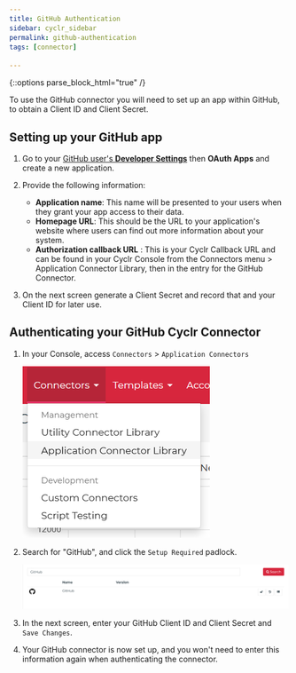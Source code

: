 ```yaml
---
title: GitHub Authentication
sidebar: cyclr_sidebar
permalink: github-authentication
tags: [connector]

---
```

{::options parse_block_html="true" /}
<section class="card py-5 my-5">
To use the GitHub connector you will need to set up an app within GitHub, to obtain a Client ID and Client Secret.

## Setting up your GitHub app

1. Go to your [GitHub user's **Developer Settings**](https://github.com/settings/developers) then **OAuth Apps** and create a new application.

2. Provide the following information:

    * **Application name**: This name will be presented to your users when they grant your app access to their data.
    * **Homepage URL**: This should be the URL to your application's website where users can find out more information about your system.
    * **Authorization callback URL** : This is your Cyclr Callback URL and can be found in your Cyclr Console from the Connectors menu &gt; Application Connector Library, then in the entry for the GitHub Connector.

3. On the next screen generate a Client Secret and record that and your Client ID for later use.

## Authenticating your GitHub Cyclr Connector

1. In your Console, access `Connectors` > `Application Connectors`

    ![Application Connectors](./images/ApplicationConnectors.png)

2. Search for "GitHub", and click the `Setup Required` padlock.

    ![GitHub in Console](./images/GitHubInConsole.png)

3. In the next screen, enter your GitHub Client ID and Client Secret and `Save Changes`.

4. Your GitHub connector is now set up, and you won't need to enter this information again when authenticating the connector.

</section>
